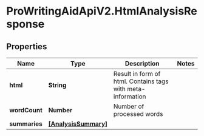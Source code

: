 # ProWritingAidApiV2.HtmlAnalysisResponse

## Properties
Name | Type | Description | Notes
------------ | ------------- | ------------- | -------------
**html** | **String** | Result in form of html. Contains tags with meta-information | 
**wordCount** | **Number** | Number of processed words | 
**summaries** | [**[AnalysisSummary]**](AnalysisSummary.md) |  | 


